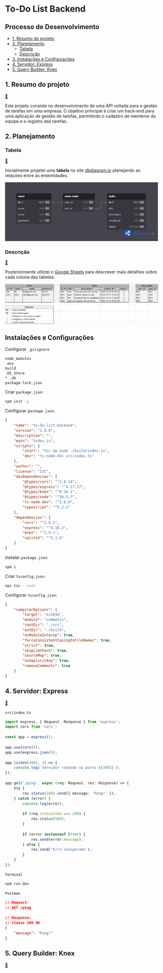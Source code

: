 # To-Do List Backend

## Processo de Desenvolvimento

-   [1. Resumo do projeto](#1-resumo-do-projeto)
-   [2. Planejamento](#2-planejamento)
    -   [Tabela](#tabela)
    -   [Descrição](#descrição)
-   [3. Instalações e Configurações](#instalações-e-configurações)
-   [4. Servidor: Express](#4-servidor-express)
-   [5. Query Builder: Knex](#5-query-builder-knex)

## 1. Resumo do projeto

[🔼](#processo-de-desenvolvimento)

Este projeto consiste no desenvolvimento de uma API voltada para a gestão de tarefas em uma empresa. O objetivo principal é criar um back-end para uma aplicação de gestão de tarefas, permitindo o cadastro de membros da equipe e o registro das tarefas.

## 2. Planejamento

### Tabela

[🔼](#processo-de-desenvolvimento)

Inicialmente projetei uma **tabela** no site [dbdiagram.io](https://dbdiagram.io/d/to-do-list-backend-652dad15ffbf5169f0ce3bc3) planejando as relações entre as ententidades.

![table-site-dbdiagram-io](./images/to-do-list-backend.png)

### Descrição

[🔼](#processo-de-desenvolvimento)

Posteriormente utilizei o [Google Sheets](https://docs.google.com/spreadsheets/d/1bNO4TJ3oJtJqxPGkd8Q2vRyw_-Q51BWHV0UiJJUd2gE/edit?usp=sharing) para descrever mais detalhes sobre cada coluna das tabelas:

![table-google-sheets](./images/table-google-sheets.png)

## Instalações e Configurações

Configurar `.gitignore`

```
node_modules
.env
build
.DS_Store
* .db
package-lock.json
```

Criar `package.json`:

```bash
npm init -y
```

Configurar `package.json`:

```json
{
    "name": "to-do-list-backend",
    "version": "1.0.0",
    "description": "",
    "main": "index.js",
    "scripts": {
        "start": "tsc && node ./build/index.js",
        "dev": "ts-node-dev src/index.ts"
    },
    "author": "",
    "license": "ISC",
    "devDependencies": {
        "@types/cors": "^2.8.14",
        "@types/express": "^4.17.17",
        "@types/knex": "^0.16.1",
        "@types/node": "^20.5.7",
        "ts-node-dev": "^2.0.0",
        "typescript": "^5.2.2"
    },
    "dependencies": {
        "cors": "^2.8.5",
        "express": "^4.18.2",
        "knex": "^3.0.1",
        "sqlite3": "^5.1.6"
    }
}
```

Instalar `package.json`:

```bash
npm i
```

Criar `tsconfig.json`:

```bash
npx tsc --init
```

Configurar `tsconfig.json`:

```json
{
    "compilerOptions": {
        "target": "es2016",
        "module": "commonjs",
        "rootDir": "./src",
        "outDir": "./build",
        "esModuleInterop": true,
        "forceConsistentCasingInFileNames": true,
        "strict": true,
        "skipLibCheck": true,
        "sourceMap": true,
        "noImplicitAny": true,
        "removeComments": true
    }
}
```

## 4. Servidor: Express

[🔼](#processo-de-desenvolvimento)

`src/index.ts`

```ts
import express, { Request, Response } from 'express';
import cors from 'cors';

const app = express();

app.use(cors());
app.use(express.json());

app.listen(3003, () => {
    console.log(`Servidor rodando na porta ${3003}`);
});

app.get('/ping', async (req: Request, res: Response) => {
    try {
        res.status(200).send({ message: 'Pong!' });
    } catch (error) {
        console.log(error);

        if (req.statusCode === 200) {
            res.status(500);
        }

        if (error instanceof Error) {
            res.send(error.message);
        } else {
            res.send('Erro inesperado');
        }
    }
});
```

`Terminal`

```bash
npm run dev
```

`Postman`

```json
// Request:
// GET /ping

// Response:
// status 200 OK
{
    "message": "Pong!"
}
```

## 5. Query Builder: Knex

[🔼](#processo-de-desenvolvimento)


